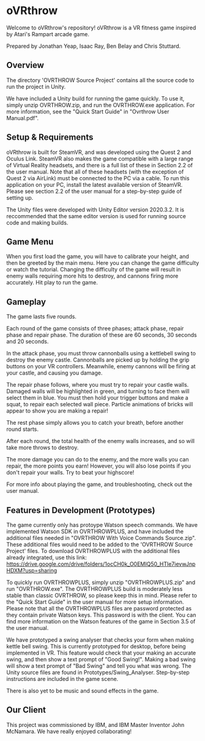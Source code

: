 # oVRthrow

Welcome to oVRthrow's repository! oVRthrow is a VR fitness game inspired by Atari's Rampart arcade game.

Prepared by Jonathan Yeap, Isaac Ray, Ben Belay and Chris Stuttard.

## Overview

The directory 'OVRTHROW Source Project' contains all the source code to run the project in Unity.

We have included a Unity build for running the game quickly. To use it, simply unzip OVRTHROW.zip, and run the OVRTHROW.exe application. For more information, see the "Quick Start Guide" in "Ovrthrow User Manual.pdf".

## Setup & Requirements

oVRthrow is built for SteamVR, and was developed using the Quest 2 and Oculus Link. SteamVR also makes the game compatible with a large range of Virtual Reality headsets, and there is a full list of these in Section 2.2 of the user manual. Note that all of these headsets (with the exception of Quest 2 via AirLink) must be connected to the PC via a cable. To run this application on your PC, install the latest available version of SteamVR. Please see section 2.2 of the user manual for a step-by-step guide of setting up.

The Unity files were developed with Unity Editor version 2020.3.2. It is reccommended that the same editor version is used for running source code and making builds.

## Game Menu

When you first load the game, you will have to calibrate your height, and then be greeted by the main menu. Here you can change the game difficulty or watch the tutorial. Changing the difficulty of the game will result in enemy walls requiring more hits to destroy, and cannons firing more accurately. Hit play to run the game. 

## Gameplay

The game lasts five rounds.

Each round of the game consists of three phases; attack phase, repair phase and repair phase. The duration of these are 60 seconds, 30 seconds and 20 seconds. 

In the attack phase, you must throw cannonballs using a kettlebell swing to destroy the enemy castle. Cannonballs are picked up by holding the grip buttons on your VR controllers. Meanwhile, enemy cannons will be firing at your castle, and causing you damage.

The repair phase follows, where you must try to repair your castle walls. Damaged walls will be highlighted in green, and turning to face them will select them in blue. You must then hold your trigger buttons and make a squat, to repair each selected wall piece. Particle animations of bricks will appear to show you are making a repair!

The rest phase simply allows you to catch your breath, before another round starts.

After each round, the total health of the enemy walls increases, and so will take more throws to destroy.

The more damage you can do to the enemy, and the more walls you can repair, the more points you earn! However, you will also lose points if you don't repair your walls. Try to beat your highscore!

For more info about playing the game, and troubleshooting, check out the user manual. 

## Features in Development (Prototypes)

The game currently only has protoype Watson speech commands. We have implemented Watson SDK in OVRTHROWPLUS, and have included the additional files needed in "OVRTHROW With Voice Commands Source.zip". These additional files would need to be added to the 'OVRTHROW Source Project' files. To download OVRTHROWPLUS with the additional files already integrated, use this link: https://drive.google.com/drive/folders/1ocCH0k_O0EMIQ50_HTle7ievwJnpHDXM?usp=sharing

To quickly run OVRTHROWPLUS, simply unzip "OVRTHROWPLUS.zip" and run "OVRTHROW.exe". The OVRTHROWPLUS build is moderately less stable than classic OVRTHROW, so please keep this in mind. Please refer to the "Quick Start Guide" in the user manual for more setup information. Please note that all the OVRTHROWPLUS files are password protected as they contain private Watson keys. This password is with the client. You can find more information on the Watson features of the game in Section 3.5 of the user manual.

We have prototyped a swing analyser that checks your form when making kettle bell swing. This is currently prototyped for desktop, before being implemented in VR. This feature would check that your making an accurate swing, and then show a text prompt of "Good Swing!". Making a bad swing will show a text prompt of "Bad Swing" and tell you what was wrong. The Unity source files are found in Prototypes/Swing_Analyser. Step-by-step instructions are included in the game scene. 

There is also yet to be music and sound effects in the game.

## Our Client

This project was commissioned by IBM, and IBM Master Inventor John McNamara. We have really enjoyed collaborating!












